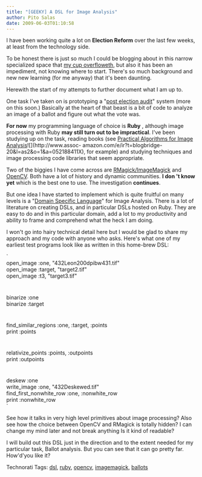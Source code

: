 ```yaml
---
title: "[GEEKY] A DSL for Image Analysis"
author: Pito Salas
date: 2009-06-03T01:10:58
---
```




I have been working quite a lot on **Election Reform**   over the last few
weeks, at least from the technology side.

To be honest there is just so much I could be blogging about in this narrow
specialized space that [my cup
overfloweth](<http://wiki.trustthevote.org/index.php/Main_Page>), but also it
has been an impediment, not knowing where to start. There's so much background
and new new learning (for me anyway) that it's been daunting.

Herewith the start of my attempts to further document what I am up to.

One task I've taken on is prototyping a "[post election
audit](<http://www.sos.ca.gov/elections/elections_peas.htm>)" system (more on
this soon.) Basically at the heart of that beast is a bit of code to analyze
an image of a ballot and figure out what the vote was.

**For now** my programming language of choice is **Ruby** , although image
processing with Ruby **may still turn out to be impractical**. I've been
studying up on the task, reading books (see [Practical Algorithms for Image
Analysis](<http://www.amazon.com/gp/product/052188411X?ie=UTF8&tag=blogbridge-20&linkCode=as2&camp=1789&creative=9325&creativeASIN=052188411X>)![](http://www.assoc-
amazon.com/e/ir?t=blogbridge-20&l=as2&o=1&a=052188411X), for example) and
studying techniques and image processing code libraries that seem appropriate.

Two of the biggies I have come across are
[RMagick/ImageMagick](<http://rmagick.rubyforge.org/>) and
[OpenCV](<http://opencv.willowgarage.com/wiki/>). Both have a lot of history
and dynamic communities. **I don 't know yet** which is the best one to use.
The investigation **continues**.

But one idea I have started to implement which is quite fruitful on many
levels is a "[Domain Specific
Language](<http://www.oreillynet.com/ruby/blog/2005/12/what_is_a_dsl.html>)"
for Image Analysis. There is a lot of literature on creating DSLs, and in
particular DSLs hosted on Ruby. They are easy to do and in this particular
domain, add a lot to my productivity and ability to frame and comprehend what
the heck I am doing.

I won't go into hairy technical detail here but I would be glad to share my
approach and my code with anyone who asks. Here's what one of my earliest test
programs look like as written in this home-brew DSL:

`  
open_image :one, "432Leon200dpibw431.tif"  
open_image :target, "target2.tif"  
open_image :t3, "target3.tif"  
#  
binarize :one  
binarize :target  
#  
find_similar_regions :one, :target, :points  
print :points  
#  
relativize_points :points, :outpoints  
print :outpoints  
#  
deskew :one  
write_image :one, "432Deskewed.tif"  
find_first_nonwhite_row :one, :nonwhite_row  
print :nonwhite_row  
`

See how it talks in very high level primitives about image processing? Also
see how the choice between OpenCV and RMagick is totally hidden? I can change
my mind later and not break anything Is it kind of readable?

I will build out this DSL just in the direction and to the extent needed for
my particular task, Ballot analysis. But you can see that it can go pretty
far. How'd'you like it?

Technorati Tags: [dsl](<http://technorati.com/tag/dsl>),
[ruby](<http://technorati.com/tag/ruby>),
[opencv](<http://technorati.com/tag/opencv>),
[imagemagick](<http://technorati.com/tag/imagemagick>),
[ballots](<http://technorati.com/tag/ballots>)


